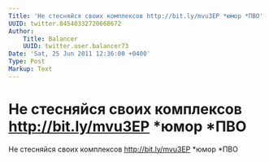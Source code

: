 ```yaml
---
Title: 'Не стесняйся своих комплексов http://bit.ly/mvu3EP *юмор *ПВО'
UUID: twitter.84540332720668672
Author:
    Title: Balancer
    UUID: twitter.user.balancer73
Date: 'Sat, 25 Jun 2011 12:36:00 +0400'
Type: Post
Markup: Text
---
```


# Не стесняйся своих комплексов http://bit.ly/mvu3EP *юмор *ПВО

Не стесняйся своих комплексов http://bit.ly/mvu3EP *юмор
*ПВО